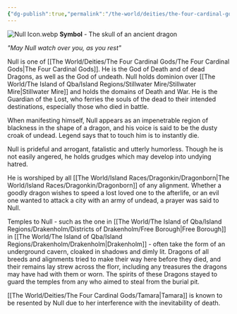 ```yaml
---
{"dg-publish":true,"permalink":"/the-world/deities/the-four-cardinal-gods/null/"}
---
```


![Null Icon.webp](/img/user/zAttachments/Null%20Icon.webp)
**Symbol** - The skull of an ancient dragon

*"May Null watch over you, as you rest"*

Null is one of [[The World/Deities/The Four Cardinal Gods/The Four Cardinal Gods\|The Four Cardinal Gods]]. He is the God of Death and of dead Dragons, as well as the God of undeath. Null holds dominion over [[The World/The Island of Qba/Island Regions/Stillwater Mire/Stillwater Mire\|Stillwater Mire]] and holds the domains of Death and War. He is the Guardian of the Lost, who ferries the souls of the dead to their intended destinations, especially those who died in battle.

When manifesting himself, Null appears as an impenetrable region of blackness in the shape of a dragon, and his voice is said to be the dusty croak of undead. Legend says that to touch him is to instantly die.

Null is prideful and arrogant, fatalistic and utterly humorless. Though he is not easily angered, he holds grudges which may develop into undying hatred. 

He is worshiped by all [[The World/Island Races/Dragonkin/Dragonborn\|The World/Island Races/Dragonkin/Dragonborn]] of any alignment. Whether a goodly dragon wishes to speed a lost loved one to the afterlife, or an evil one wanted to attack a city with an army of undead, a prayer was said to Null. 

Temples to Null - such as the one in [[The World/The Island of Qba/Island Regions/Drakenholm/Districts of Drakenholm/Free Borough\|Free Borough]] in [[The World/The Island of Qba/Island Regions/Drakenholm/Drakenholm\|Drakenholm]] - often take the form of an underground cavern, cloaked in shadows and dimly lit. Dragons of all breeds and alignments tried to make their way here before they died, and their remains lay strew across the florr, including any treasures the dragons may have had with them or worn. The spirits of these Dragons stayed to guard the temples from any who aimed to steal from the burial pit. 

[[The World/Deities/The Four Cardinal Gods/Tamara\|Tamara]] is known to be resented by Null due to her interference with the inevitability of death.